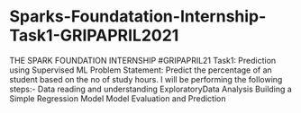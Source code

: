 # Sparks-Foundatation-Internship-Task1-GRIPAPRIL2021

THE SPARK FOUNDATION INTERNSHIP #GRIPAPRIL21
Task1: Prediction using Supervised ML
Problem Statement: Predict the percentage of an student based on the no of study hours. 
I will be performing the following steps:- Data reading and understanding ExploratoryData Analysis Building a Simple Regression Model Model Evaluation and Prediction
